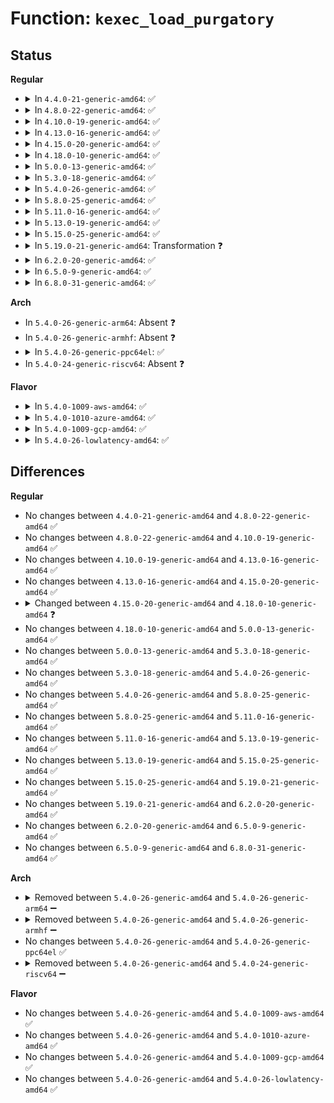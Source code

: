 # Function: <code>kexec_load_purgatory</code>

## Status
<b>Regular</b>
<ul>
<li>
<details>
<summary>In <code>4.4.0-21-generic-amd64</code>: ✅</summary>

```c
int kexec_load_purgatory(struct kimage * image, long unsigned int min, long unsigned int max, int top_down, long unsigned int * load_addr)
```

```json
{
  "name": "kexec_load_purgatory",
  "collision_type": "Unique Global",
  "inline_type": "No",
  "funcs": [
    {
      "addr": 18446744071579953808,
      "name": "kexec_load_purgatory",
      "external": true,
      "loc": "kernel/kexec_file.c:899",
      "file": "kernel/kexec_file.c",
      "inline": "seen, unknown",
      "caller_inline": [],
      "caller_func": [
        "arch/x86/kernel/kexec-bzimage64.c:bzImage64_load"
      ]
    }
  ],
  "symbols": [
    {
      "addr": 18446744071579953808,
      "name": "kexec_load_purgatory",
      "section": ".text",
      "bind": "STB_GLOBAL",
      "size": 1276
    }
  ]
}
```
</details>
</li>
<li>
<details>
<summary>In <code>4.8.0-22-generic-amd64</code>: ✅</summary>

```c
int kexec_load_purgatory(struct kimage * image, long unsigned int min, long unsigned int max, int top_down, long unsigned int * load_addr)
```

```json
{
  "name": "kexec_load_purgatory",
  "collision_type": "Unique Global",
  "inline_type": "No",
  "funcs": [
    {
      "addr": 18446744071579984176,
      "name": "kexec_load_purgatory",
      "external": true,
      "loc": "kernel/kexec_file.c:852",
      "file": "kernel/kexec_file.c",
      "inline": "seen, unknown",
      "caller_inline": [],
      "caller_func": [
        "arch/x86/kernel/kexec-bzimage64.c:bzImage64_load"
      ]
    }
  ],
  "symbols": [
    {
      "addr": 18446744071579984176,
      "name": "kexec_load_purgatory",
      "section": ".text",
      "bind": "STB_GLOBAL",
      "size": 1294
    }
  ]
}
```
</details>
</li>
<li>
<details>
<summary>In <code>4.10.0-19-generic-amd64</code>: ✅</summary>

```c
int kexec_load_purgatory(struct kimage * image, long unsigned int min, long unsigned int max, int top_down, long unsigned int * load_addr)
```

```json
{
  "name": "kexec_load_purgatory",
  "collision_type": "Unique Global",
  "inline_type": "No",
  "funcs": [
    {
      "addr": 18446744071580014624,
      "name": "kexec_load_purgatory",
      "external": true,
      "loc": "kernel/kexec_file.c:877",
      "file": "kernel/kexec_file.c",
      "inline": "seen, unknown",
      "caller_inline": [],
      "caller_func": [
        "arch/x86/kernel/kexec-bzimage64.c:bzImage64_load"
      ]
    }
  ],
  "symbols": [
    {
      "addr": 18446744071580014624,
      "name": "kexec_load_purgatory",
      "section": ".text",
      "bind": "STB_GLOBAL",
      "size": 1374
    }
  ]
}
```
</details>
</li>
<li>
<details>
<summary>In <code>4.13.0-16-generic-amd64</code>: ✅</summary>

```c
int kexec_load_purgatory(struct kimage * image, long unsigned int min, long unsigned int max, int top_down, long unsigned int * load_addr)
```

```json
{
  "name": "kexec_load_purgatory",
  "collision_type": "Unique Global",
  "inline_type": "No",
  "funcs": [
    {
      "addr": 18446744071580021776,
      "name": "kexec_load_purgatory",
      "external": true,
      "loc": "kernel/kexec_file.c:878",
      "file": "kernel/kexec_file.c",
      "inline": "seen, unknown",
      "caller_inline": [],
      "caller_func": [
        "arch/x86/kernel/kexec-bzimage64.c:bzImage64_load"
      ]
    }
  ],
  "symbols": [
    {
      "addr": 18446744071580021776,
      "name": "kexec_load_purgatory",
      "section": ".text",
      "bind": "STB_GLOBAL",
      "size": 1318
    }
  ]
}
```
</details>
</li>
<li>
<details>
<summary>In <code>4.15.0-20-generic-amd64</code>: ✅</summary>

```c
int kexec_load_purgatory(struct kimage * image, long unsigned int min, long unsigned int max, int top_down, long unsigned int * load_addr)
```

```json
{
  "name": "kexec_load_purgatory",
  "collision_type": "Unique Global",
  "inline_type": "No",
  "funcs": [
    {
      "addr": 18446744071580068784,
      "name": "kexec_load_purgatory",
      "external": true,
      "loc": "kernel/kexec_file.c:880",
      "file": "kernel/kexec_file.c",
      "inline": "seen, unknown",
      "caller_inline": [],
      "caller_func": [
        "arch/x86/kernel/kexec-bzimage64.c:bzImage64_load"
      ]
    }
  ],
  "symbols": [
    {
      "addr": 18446744071580068784,
      "name": "kexec_load_purgatory",
      "section": ".text",
      "bind": "STB_GLOBAL",
      "size": 1318
    }
  ]
}
```
</details>
</li>
<li>
<details>
<summary>In <code>4.18.0-10-generic-amd64</code>: ✅</summary>

```c
int kexec_load_purgatory(struct kimage * image, struct kexec_buf * kbuf)
```

```json
{
  "name": "kexec_load_purgatory",
  "collision_type": "Unique Global",
  "inline_type": "No",
  "funcs": [
    {
      "addr": 18446744071580127616,
      "name": "kexec_load_purgatory",
      "external": true,
      "loc": "kernel/kexec_file.c:914",
      "file": "kernel/kexec_file.c",
      "inline": "seen, unknown",
      "caller_inline": [],
      "caller_func": [
        "arch/x86/kernel/kexec-bzimage64.c:bzImage64_load"
      ]
    }
  ],
  "symbols": [
    {
      "addr": 18446744071580127616,
      "name": "kexec_load_purgatory",
      "section": ".text",
      "bind": "STB_GLOBAL",
      "size": 997
    }
  ]
}
```
</details>
</li>
<li>
<details>
<summary>In <code>5.0.0-13-generic-amd64</code>: ✅</summary>

```c
int kexec_load_purgatory(struct kimage * image, struct kexec_buf * kbuf)
```

```json
{
  "name": "kexec_load_purgatory",
  "collision_type": "Unique Global",
  "inline_type": "No",
  "funcs": [
    {
      "addr": 18446744071580174928,
      "name": "kexec_load_purgatory",
      "external": true,
      "loc": "kernel/kexec_file.c:972",
      "file": "kernel/kexec_file.c",
      "inline": "seen, unknown",
      "caller_inline": [],
      "caller_func": [
        "arch/x86/kernel/kexec-bzimage64.c:bzImage64_load"
      ]
    }
  ],
  "symbols": [
    {
      "addr": 18446744071580174928,
      "name": "kexec_load_purgatory",
      "section": ".text",
      "bind": "STB_GLOBAL",
      "size": 997
    }
  ]
}
```
</details>
</li>
<li>
<details>
<summary>In <code>5.3.0-18-generic-amd64</code>: ✅</summary>

```c
int kexec_load_purgatory(struct kimage * image, struct kexec_buf * kbuf)
```

```json
{
  "name": "kexec_load_purgatory",
  "collision_type": "Unique Global",
  "inline_type": "No",
  "funcs": [
    {
      "addr": 18446744071580221008,
      "name": "kexec_load_purgatory",
      "external": true,
      "loc": "kernel/kexec_file.c:1017",
      "file": "kernel/kexec_file.c",
      "inline": "seen, unknown",
      "caller_inline": [],
      "caller_func": [
        "arch/x86/kernel/kexec-bzimage64.c:bzImage64_load"
      ]
    }
  ],
  "symbols": [
    {
      "addr": 18446744071580221008,
      "name": "kexec_load_purgatory",
      "section": ".text",
      "bind": "STB_GLOBAL",
      "size": 997
    }
  ]
}
```
</details>
</li>
<li>
<details>
<summary>In <code>5.4.0-26-generic-amd64</code>: ✅</summary>

```c
int kexec_load_purgatory(struct kimage * image, struct kexec_buf * kbuf)
```

```json
{
  "name": "kexec_load_purgatory",
  "collision_type": "Unique Global",
  "inline_type": "No",
  "funcs": [
    {
      "addr": 18446744071580269280,
      "name": "kexec_load_purgatory",
      "external": true,
      "loc": "kernel/kexec_file.c:1022",
      "file": "kernel/kexec_file.c",
      "inline": "seen, unknown",
      "caller_inline": [],
      "caller_func": [
        "arch/x86/kernel/kexec-bzimage64.c:bzImage64_load"
      ]
    }
  ],
  "symbols": [
    {
      "addr": 18446744071580269280,
      "name": "kexec_load_purgatory",
      "section": ".text",
      "bind": "STB_GLOBAL",
      "size": 997
    }
  ]
}
```
</details>
</li>
<li>
<details>
<summary>In <code>5.8.0-25-generic-amd64</code>: ✅</summary>

```c
int kexec_load_purgatory(struct kimage * image, struct kexec_buf * kbuf)
```

```json
{
  "name": "kexec_load_purgatory",
  "collision_type": "Unique Global",
  "inline_type": "No",
  "funcs": [
    {
      "addr": 18446744071580339568,
      "name": "kexec_load_purgatory",
      "external": true,
      "loc": "kernel/kexec_file.c:1009",
      "file": "kernel/kexec_file.c",
      "inline": "seen, unknown",
      "caller_inline": [],
      "caller_func": [
        "arch/x86/kernel/kexec-bzimage64.c:bzImage64_load"
      ]
    }
  ],
  "symbols": [
    {
      "addr": 18446744071580339568,
      "name": "kexec_load_purgatory",
      "section": ".text",
      "bind": "STB_GLOBAL",
      "size": 181
    }
  ]
}
```
</details>
</li>
<li>
<details>
<summary>In <code>5.11.0-16-generic-amd64</code>: ✅</summary>

```c
int kexec_load_purgatory(struct kimage * image, struct kexec_buf * kbuf)
```

```json
{
  "name": "kexec_load_purgatory",
  "collision_type": "Unique Global",
  "inline_type": "No",
  "funcs": [
    {
      "addr": 18446744071580324848,
      "name": "kexec_load_purgatory",
      "external": true,
      "loc": "kernel/kexec_file.c:1027",
      "file": "kernel/kexec_file.c",
      "inline": "seen, unknown",
      "caller_inline": [],
      "caller_func": [
        "arch/x86/kernel/kexec-bzimage64.c:bzImage64_load"
      ]
    }
  ],
  "symbols": [
    {
      "addr": 18446744071580324848,
      "name": "kexec_load_purgatory",
      "section": ".text",
      "bind": "STB_GLOBAL",
      "size": 181
    }
  ]
}
```
</details>
</li>
<li>
<details>
<summary>In <code>5.13.0-19-generic-amd64</code>: ✅</summary>

```c
int kexec_load_purgatory(struct kimage * image, struct kexec_buf * kbuf)
```

```json
{
  "name": "kexec_load_purgatory",
  "collision_type": "Unique Global",
  "inline_type": "No",
  "funcs": [
    {
      "addr": 18446744071580327776,
      "name": "kexec_load_purgatory",
      "external": true,
      "loc": "kernel/kexec_file.c:1029",
      "file": "kernel/kexec_file.c",
      "inline": "seen, unknown",
      "caller_inline": [],
      "caller_func": [
        "arch/x86/kernel/kexec-bzimage64.c:bzImage64_load"
      ]
    }
  ],
  "symbols": [
    {
      "addr": 18446744071580327776,
      "name": "kexec_load_purgatory",
      "section": ".text",
      "bind": "STB_GLOBAL",
      "size": 625
    }
  ]
}
```
</details>
</li>
<li>
<details>
<summary>In <code>5.15.0-25-generic-amd64</code>: ✅</summary>

```c
int kexec_load_purgatory(struct kimage * image, struct kexec_buf * kbuf)
```

```json
{
  "name": "kexec_load_purgatory",
  "collision_type": "Unique Global",
  "inline_type": "No",
  "funcs": [
    {
      "addr": 18446744071580482336,
      "name": "kexec_load_purgatory",
      "external": true,
      "loc": "kernel/kexec_file.c:1029",
      "file": "kernel/kexec_file.c",
      "inline": "seen, unknown",
      "caller_inline": [],
      "caller_func": [
        "arch/x86/kernel/kexec-bzimage64.c:bzImage64_load"
      ]
    }
  ],
  "symbols": [
    {
      "addr": 18446744071580482336,
      "name": "kexec_load_purgatory",
      "section": ".text",
      "bind": "STB_GLOBAL",
      "size": 625
    }
  ]
}
```
</details>
</li>
<li>
<details>
<summary>In <code>5.19.0-21-generic-amd64</code>: Transformation ❓</summary>

```c
int kexec_load_purgatory(struct kimage * image, struct kexec_buf * kbuf)
```

```json
{
  "name": "kexec_load_purgatory",
  "collision_type": "Unique Global",
  "inline_type": "No",
  "funcs": [
    {
      "addr": 0,
      "name": "kexec_load_purgatory",
      "external": true,
      "loc": "kernel/kexec_file.c:988",
      "file": "kernel/kexec_file.c",
      "inline": "seen, unknown",
      "caller_inline": [],
      "caller_func": [
        "arch/x86/kernel/kexec-bzimage64.c:bzImage64_load"
      ]
    }
  ],
  "symbols": [
    {
      "addr": 18446744071593933674,
      "name": "kexec_load_purgatory.cold",
      "section": ".text",
      "bind": "STB_LOCAL",
      "size": 22
    },
    {
      "addr": 18446744071580676800,
      "name": "kexec_load_purgatory",
      "section": ".text",
      "bind": "STB_GLOBAL",
      "size": 647
    }
  ]
}
```
</details>
</li>
<li>
<details>
<summary>In <code>6.2.0-20-generic-amd64</code>: ✅</summary>

```c
int kexec_load_purgatory(struct kimage * image, struct kexec_buf * kbuf)
```

```json
{
  "name": "kexec_load_purgatory",
  "collision_type": "Unique Global",
  "inline_type": "No",
  "funcs": [
    {
      "addr": 18446744071580947824,
      "name": "kexec_load_purgatory",
      "external": true,
      "loc": "kernel/kexec_file.c:992",
      "file": "kernel/kexec_file.c",
      "inline": "seen, unknown",
      "caller_inline": [],
      "caller_func": [
        "arch/x86/kernel/kexec-bzimage64.c:bzImage64_load"
      ]
    }
  ],
  "symbols": [
    {
      "addr": 18446744071580947824,
      "name": "kexec_load_purgatory",
      "section": ".text",
      "bind": "STB_GLOBAL",
      "size": 648
    }
  ]
}
```
</details>
</li>
<li>
<details>
<summary>In <code>6.5.0-9-generic-amd64</code>: ✅</summary>

```c
int kexec_load_purgatory(struct kimage * image, struct kexec_buf * kbuf)
```

```json
{
  "name": "kexec_load_purgatory",
  "collision_type": "Unique Global",
  "inline_type": "No",
  "funcs": [
    {
      "addr": 18446744071581034816,
      "name": "kexec_load_purgatory",
      "external": true,
      "loc": "kernel/kexec_file.c:1008",
      "file": "kernel/kexec_file.c",
      "inline": "seen, unknown",
      "caller_inline": [],
      "caller_func": [
        "arch/x86/kernel/kexec-bzimage64.c:bzImage64_load"
      ]
    }
  ],
  "symbols": [
    {
      "addr": 18446744071581034816,
      "name": "kexec_load_purgatory",
      "section": ".text",
      "bind": "STB_GLOBAL",
      "size": 645
    }
  ]
}
```
</details>
</li>
<li>
<details>
<summary>In <code>6.8.0-31-generic-amd64</code>: ✅</summary>

```c
int kexec_load_purgatory(struct kimage * image, struct kexec_buf * kbuf)
```

```json
{
  "name": "kexec_load_purgatory",
  "collision_type": "Unique Global",
  "inline_type": "No",
  "funcs": [
    {
      "addr": 18446744071581132832,
      "name": "kexec_load_purgatory",
      "external": true,
      "loc": "kernel/kexec_file.c:1024",
      "file": "kernel/kexec_file.c",
      "inline": "seen, unknown",
      "caller_inline": [],
      "caller_func": [
        "arch/x86/kernel/kexec-bzimage64.c:bzImage64_load"
      ]
    }
  ],
  "symbols": [
    {
      "addr": 18446744071581132832,
      "name": "kexec_load_purgatory",
      "section": ".text",
      "bind": "STB_GLOBAL",
      "size": 645
    }
  ]
}
```
</details>
</li>
</ul>
<b>Arch</b>
<ul>
<li>
In <code>5.4.0-26-generic-arm64</code>: Absent ❓
</li>
<li>
In <code>5.4.0-26-generic-armhf</code>: Absent ❓
</li>
<li>
<details>
<summary>In <code>5.4.0-26-generic-ppc64el</code>: ✅</summary>

```c
int kexec_load_purgatory(struct kimage * image, struct kexec_buf * kbuf)
```

```json
{
  "name": "kexec_load_purgatory",
  "collision_type": "Unique Global",
  "inline_type": "No",
  "funcs": [
    {
      "addr": 13835058055284474112,
      "name": "kexec_load_purgatory",
      "external": true,
      "loc": "kernel/kexec_file.c:1022",
      "file": "kernel/kexec_file.c",
      "inline": "seen, unknown",
      "caller_inline": [],
      "caller_func": [
        "arch/powerpc/kernel/kexec_elf_64.c:elf64_load"
      ]
    }
  ],
  "symbols": [
    {
      "addr": 13835058055284474112,
      "name": "kexec_load_purgatory",
      "section": ".text",
      "bind": "STB_GLOBAL",
      "size": 1256
    }
  ]
}
```
</details>
</li>
<li>
In <code>5.4.0-24-generic-riscv64</code>: Absent ❓
</li>
</ul>
<b>Flavor</b>
<ul>
<li>
<details>
<summary>In <code>5.4.0-1009-aws-amd64</code>: ✅</summary>

```c
int kexec_load_purgatory(struct kimage * image, struct kexec_buf * kbuf)
```

```json
{
  "name": "kexec_load_purgatory",
  "collision_type": "Unique Global",
  "inline_type": "No",
  "funcs": [
    {
      "addr": 18446744071580238080,
      "name": "kexec_load_purgatory",
      "external": true,
      "loc": "kernel/kexec_file.c:1022",
      "file": "kernel/kexec_file.c",
      "inline": "seen, unknown",
      "caller_inline": [],
      "caller_func": [
        "arch/x86/kernel/kexec-bzimage64.c:bzImage64_load"
      ]
    }
  ],
  "symbols": [
    {
      "addr": 18446744071580238080,
      "name": "kexec_load_purgatory",
      "section": ".text",
      "bind": "STB_GLOBAL",
      "size": 997
    }
  ]
}
```
</details>
</li>
<li>
<details>
<summary>In <code>5.4.0-1010-azure-amd64</code>: ✅</summary>

```c
int kexec_load_purgatory(struct kimage * image, struct kexec_buf * kbuf)
```

```json
{
  "name": "kexec_load_purgatory",
  "collision_type": "Unique Global",
  "inline_type": "No",
  "funcs": [
    {
      "addr": 18446744071580185632,
      "name": "kexec_load_purgatory",
      "external": true,
      "loc": "kernel/kexec_file.c:1022",
      "file": "kernel/kexec_file.c",
      "inline": "seen, unknown",
      "caller_inline": [],
      "caller_func": [
        "arch/x86/kernel/kexec-bzimage64.c:bzImage64_load"
      ]
    }
  ],
  "symbols": [
    {
      "addr": 18446744071580185632,
      "name": "kexec_load_purgatory",
      "section": ".text",
      "bind": "STB_GLOBAL",
      "size": 997
    }
  ]
}
```
</details>
</li>
<li>
<details>
<summary>In <code>5.4.0-1009-gcp-amd64</code>: ✅</summary>

```c
int kexec_load_purgatory(struct kimage * image, struct kexec_buf * kbuf)
```

```json
{
  "name": "kexec_load_purgatory",
  "collision_type": "Unique Global",
  "inline_type": "No",
  "funcs": [
    {
      "addr": 18446744071580229344,
      "name": "kexec_load_purgatory",
      "external": true,
      "loc": "kernel/kexec_file.c:1022",
      "file": "kernel/kexec_file.c",
      "inline": "seen, unknown",
      "caller_inline": [],
      "caller_func": [
        "arch/x86/kernel/kexec-bzimage64.c:bzImage64_load"
      ]
    }
  ],
  "symbols": [
    {
      "addr": 18446744071580229344,
      "name": "kexec_load_purgatory",
      "section": ".text",
      "bind": "STB_GLOBAL",
      "size": 997
    }
  ]
}
```
</details>
</li>
<li>
<details>
<summary>In <code>5.4.0-26-lowlatency-amd64</code>: ✅</summary>

```c
int kexec_load_purgatory(struct kimage * image, struct kexec_buf * kbuf)
```

```json
{
  "name": "kexec_load_purgatory",
  "collision_type": "Unique Global",
  "inline_type": "No",
  "funcs": [
    {
      "addr": 18446744071580282320,
      "name": "kexec_load_purgatory",
      "external": true,
      "loc": "kernel/kexec_file.c:1022",
      "file": "kernel/kexec_file.c",
      "inline": "seen, unknown",
      "caller_inline": [],
      "caller_func": [
        "arch/x86/kernel/kexec-bzimage64.c:bzImage64_load"
      ]
    }
  ],
  "symbols": [
    {
      "addr": 18446744071580282320,
      "name": "kexec_load_purgatory",
      "section": ".text",
      "bind": "STB_GLOBAL",
      "size": 997
    }
  ]
}
```
</details>
</li>
</ul>

## Differences
<b>Regular</b>
<ul>
<li>
No changes between <code>4.4.0-21-generic-amd64</code> and <code>4.8.0-22-generic-amd64</code> ✅
</li>
<li>
No changes between <code>4.8.0-22-generic-amd64</code> and <code>4.10.0-19-generic-amd64</code> ✅
</li>
<li>
No changes between <code>4.10.0-19-generic-amd64</code> and <code>4.13.0-16-generic-amd64</code> ✅
</li>
<li>
No changes between <code>4.13.0-16-generic-amd64</code> and <code>4.15.0-20-generic-amd64</code> ✅
</li>
<li>
<details>
<summary>Changed between <code>4.15.0-20-generic-amd64</code> and <code>4.18.0-10-generic-amd64</code> ❓</summary>
<ul>
<li>
<b>Param added. </b>
<code>struct kexec_buf * kbuf</code>
</li>
<li>
<b>Param removed. </b>
<code>long unsigned int min</code>
</li>
<li>
<b>Param removed. </b>
<code>long unsigned int max</code>
</li>
<li>
<b>Param removed. </b>
<code>int top_down</code>
</li>
<li>
<b>Param removed. </b>
<code>long unsigned int * load_addr</code>
</li>
</ul>
</details>
</li>
<li>
No changes between <code>4.18.0-10-generic-amd64</code> and <code>5.0.0-13-generic-amd64</code> ✅
</li>
<li>
No changes between <code>5.0.0-13-generic-amd64</code> and <code>5.3.0-18-generic-amd64</code> ✅
</li>
<li>
No changes between <code>5.3.0-18-generic-amd64</code> and <code>5.4.0-26-generic-amd64</code> ✅
</li>
<li>
No changes between <code>5.4.0-26-generic-amd64</code> and <code>5.8.0-25-generic-amd64</code> ✅
</li>
<li>
No changes between <code>5.8.0-25-generic-amd64</code> and <code>5.11.0-16-generic-amd64</code> ✅
</li>
<li>
No changes between <code>5.11.0-16-generic-amd64</code> and <code>5.13.0-19-generic-amd64</code> ✅
</li>
<li>
No changes between <code>5.13.0-19-generic-amd64</code> and <code>5.15.0-25-generic-amd64</code> ✅
</li>
<li>
No changes between <code>5.15.0-25-generic-amd64</code> and <code>5.19.0-21-generic-amd64</code> ✅
</li>
<li>
No changes between <code>5.19.0-21-generic-amd64</code> and <code>6.2.0-20-generic-amd64</code> ✅
</li>
<li>
No changes between <code>6.2.0-20-generic-amd64</code> and <code>6.5.0-9-generic-amd64</code> ✅
</li>
<li>
No changes between <code>6.5.0-9-generic-amd64</code> and <code>6.8.0-31-generic-amd64</code> ✅
</li>
</ul>
<b>Arch</b>
<ul>
<li>
<details>
<summary>Removed between <code>5.4.0-26-generic-amd64</code> and <code>5.4.0-26-generic-arm64</code> ➖</summary>

```c
int kexec_load_purgatory(struct kimage * image, struct kexec_buf * kbuf)
```
</details>
</li>
<li>
<details>
<summary>Removed between <code>5.4.0-26-generic-amd64</code> and <code>5.4.0-26-generic-armhf</code> ➖</summary>

```c
int kexec_load_purgatory(struct kimage * image, struct kexec_buf * kbuf)
```
</details>
</li>
<li>
No changes between <code>5.4.0-26-generic-amd64</code> and <code>5.4.0-26-generic-ppc64el</code> ✅
</li>
<li>
<details>
<summary>Removed between <code>5.4.0-26-generic-amd64</code> and <code>5.4.0-24-generic-riscv64</code> ➖</summary>

```c
int kexec_load_purgatory(struct kimage * image, struct kexec_buf * kbuf)
```
</details>
</li>
</ul>
<b>Flavor</b>
<ul>
<li>
No changes between <code>5.4.0-26-generic-amd64</code> and <code>5.4.0-1009-aws-amd64</code> ✅
</li>
<li>
No changes between <code>5.4.0-26-generic-amd64</code> and <code>5.4.0-1010-azure-amd64</code> ✅
</li>
<li>
No changes between <code>5.4.0-26-generic-amd64</code> and <code>5.4.0-1009-gcp-amd64</code> ✅
</li>
<li>
No changes between <code>5.4.0-26-generic-amd64</code> and <code>5.4.0-26-lowlatency-amd64</code> ✅
</li>
</ul>
